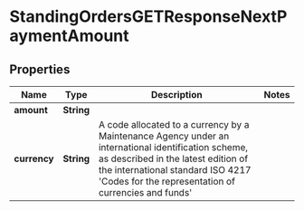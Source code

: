 
# StandingOrdersGETResponseNextPaymentAmount

## Properties
Name | Type | Description | Notes
------------ | ------------- | ------------- | -------------
**amount** | **String** |  | 
**currency** | **String** | A code allocated to a currency by a Maintenance Agency under an international identification scheme, as described in the latest edition of the international standard ISO 4217 &#39;Codes for the representation of currencies and funds&#39; | 



